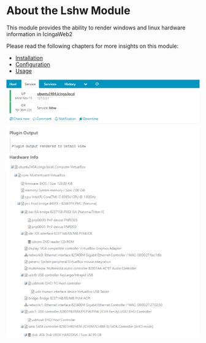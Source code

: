 # About the Lshw Module <a id="lshw-module-about"></a>

This module provides the ability to render windows and linux hardware information in IcingaWeb2

Please read the following chapters for more insights on this module:

* [Installation](02-Installation.md#module-lshw-installation)
* [Configuration](03-Configuration.md#module-lshw-configuration)
* [Usage](04-Usage.md#module-lshw-usage)


![image_e](img/usage.png)
